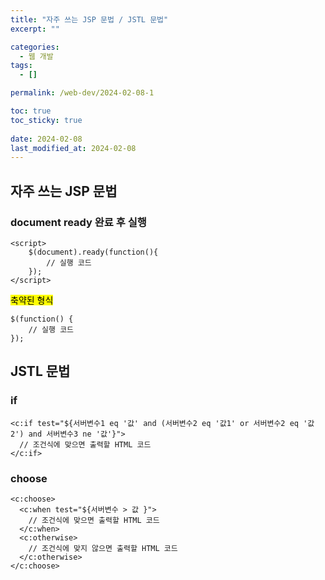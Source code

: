 ```yaml
---
title: "자주 쓰는 JSP 문법 / JSTL 문법"
excerpt: ""

categories:
  - 웹 개발
tags:
  - []

permalink: /web-dev/2024-02-08-1

toc: true
toc_sticky: true
 
date: 2024-02-08
last_modified_at: 2024-02-08
---
```


## 자주 쓰는 JSP 문법

### document ready 완료 후 실행
```
<script>
	$(document).ready(function(){
		// 실행 코드
	});
</script>
```

<mark>축약된 형식</mark>
```
$(function() {
    // 실행 코드
});
```

## JSTL 문법

### if
```
<c:if test="${서버변수1 eq '값' and (서버변수2 eq '값1' or 서버변수2 eq '값2') and 서버변수3 ne '값'}">
  // 조건식에 맞으면 출력할 HTML 코드
</c:if>
```

### choose
```
<c:choose>
  <c:when test="${서버변수 > 값 }">
    // 조건식에 맞으면 출력할 HTML 코드
  </c:when>
  <c:otherwise>
    // 조건식에 맞지 않으면 출력할 HTML 코드
  </c:otherwise>
</c:choose>
```